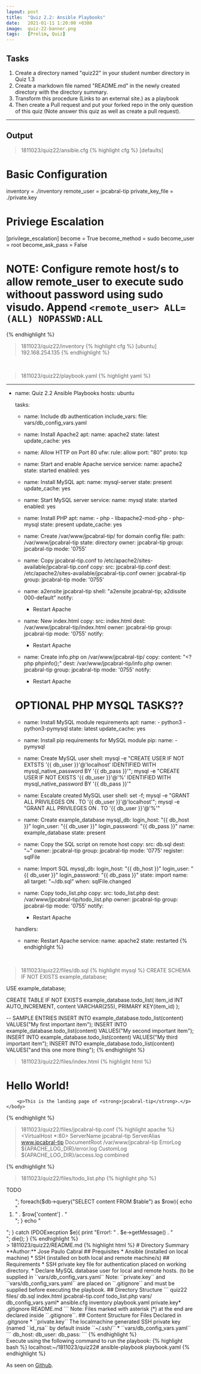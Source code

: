 ```yaml
---
layout: post
title:  "Quiz 2.2: Ansible Playbooks"
date:   2021-01-11 1:20:00 +0300
image:  quiz-22-banner.png
tags:   [Prelim, Quiz]
---
```

## Tasks

1. Create a directory named "quiz22" in your student number directory in Quiz 1.3
2. Create a markdown file named "README.md" in the newly created directory with the directory summary.
3. Transform this procedure (Links to an external site.) as a playbook 
4. Then create a Pull request and put your forked repo in the only question of this quiz (Note answer this quiz as well as create a pull request).

***

## Output

> 1811023/quiz22/ansible.cfg
{% highlight cfg %}
[defaults]

# Basic Configuration
inventory = ./inventory
remote_user = jpcabral-tip
private_key_file = ./private.key

# Priviege Escalation
[privilege_escalation]
become = True
become_method = sudo
become_user = root
become_ask_pass = False
# NOTE: Configure remote host/s to allow remote_user to execute sudo withoout password using sudo visudo. Append `<remote_user> ALL=(ALL) NOPASSWD:ALL`
{% endhighlight %}
<br>

> 1811023/quiz22/inventory
{% highlight cfg %}
[ubuntu]
192.168.254.135
{% endhighlight %}
<br>

> 1811023/quiz22/playbook.yaml
{% highlight yaml %}
---
  - name: Quiz 2.2 Ansible Playbooks
    hosts: ubuntu
    
    tasks:
    - name: Include db authentication
      include_vars:
        file: vars/db_config_vars.yaml


    - name: Install Apache2
      apt:
        name: apache2
        state: latest
        update_cache: yes
    
    - name: Allow HTTP on Port 80
      ufw:
        rule: allow
        port: "80"
        proto: tcp

    - name: Start and enable Apache service
      service:
        name: apache2
        state: started
        enabled: yes

    - name: Install MySQL
      apt:
        name: mysql-server
        state: present
        update_cache: yes
   
    - name: Start MySQL server
      service:
        name: mysql
        state: started
        enabled: yes

    - name: Install PHP
      apt:
        name:
          - php
          - libapache2-mod-php
          - php-mysql
        state: present
        update_cache: yes
    
    - name: Create /var/www/jpcabral-tip/ for domain config
      file:
        path: /var/www/jpcabral-tip
        state: directory
        owner: jpcabral-tip
        group: jpcabral-tip
        mode: '0755'

    - name: Copy jpcabral-tip.conf to /etc/apache2/sites-available/jpcabral-tip.conf
      copy:
        src: jpcabral-tip.conf
        dest: /etc/apache2/sites-available/jpcabral-tip.conf
        owner: jpcabral-tip
        group: jpcabral-tip
        mode: '0755'

    - name: a2ensite jpcabral-tip
      shell: "a2ensite jpcabral-tip; a2dissite 000-default"
      notify:
      - Restart Apache

    - name: New index.html
      copy:
        src: index.html
        dest: /var/www/jpcabral-tip/index.html
        owner: jpcabral-tip
        group: jpcabral-tip
        mode: '0755'
      notify:
      - Restart Apache
    
    - name: Create info.php on /var/www/jpcabral-tip/
      copy:
        content: "<?php phpinfo();"
        dest: /var/www/jpcabral-tip/info.php
        owner: jpcabral-tip
        group: jpcabral-tip
        mode: '0755'
      notify:
      - Restart Apache

    # OPTIONAL PHP MYSQL TASKS??
    - name: Install MySQL module requirements
      apt:
        name:
          - python3
          - python3-pymysql
        state: latest
        update_cache: yes
    
    - name: Install pip requirements for MySQL module
      pip:
        name:
          - pymysql
    
    - name: Create MySQL user
      shell: mysql -e "CREATE USER IF NOT EXTSTS '{{ db_user }}'@'localhost' IDENTIFIED WITH mysql_native_password BY '{{ db_pass }}'"; mysql -e "CREATE USER IF NOT EXISTS '{{ db_user }}'@'%' IDENTIFIED WITH mysql_native_password BY '{{ db_pass }}'"
    
    - name: Escalate created MySQL user
      shell: set -f; mysql -e "GRANT ALL PRIVILEGES ON *.* TO '{{ db_user }}'@'localhost'"; mysql -e "GRANT ALL PRIVILEGES ON *.* TO '{{ db_user }}'@'%'"

    - name: Create example_database
      mysql_db:
        login_host: "{{ db_host }}"
        login_user: "{{ db_user }}"
        login_password:  "{{ db_pass }}"
        name: example_database
        state: present
    
    - name: Copy the SQL script on remote host
      copy:
        src: db.sql
        dest: "~"
        owner: jpcabral-tip
        group: jpcabral-tip
        mode: '0775'
      register: sqlFile

    - name: Import SQL
      mysql_db:
        login_host: "{{ db_host }}"
        login_user: "{{ db_user }}"
        login_password: "{{ db_pass }}"
        state: import
        name: all
        target: "~/db.sql"
      when: sqlFile.changed

    - name: Copy todo_list.php
      copy:
        src: todo_list.php
        dest: /var/www/jpcabral-tip/todo_list.php
        owner: jpcabral-tip
        group: jpcabral-tip
        mode: '0755'
      notify:
      - Restart Apache

    handlers:
      - name: Restart Apache
        service:
          name: apache2
          state: restarted
{% endhighlight %}
<br>

> 1811023/quiz22/files/db.sql
{% highlight mysql %}
CREATE SCHEMA IF NOT EXISTS example_database;

USE example_database;


CREATE TABLE IF NOT EXISTS example_database.todo_list(
	item_id INT AUTO_INCREMENT,
	content VARCHAR(255),
	PRIMARY KEY(item_id)
);

-- SAMPLE ENTRIES
INSERT INTO example_database.todo_list(content) VALUES("My first important item");
INSERT INTO example_database.todo_list(content) VALUES("My second important item");
INSERT INTO example_database.todo_list(content) VALUES("My third important item");
INSERT INTO example_database.todo_list(content) VALUES("and this one more thing");
{% endhighlight %}

> 1811023/quiz22/files/index.html
{% highlight html %}
<html>
	<head>
		<title>jpcabral-tip website</title>
	</head>
	<body>
		<h1>Hello World!</h1>

		<p>This is the landing page of <strong>jpcabral-tip</strong>.</p>
	</body>
</html>
{% endhighlight %}
<br>

> 1811023/quiz22/files/jpcabral-tip.conf
{% highlight apache %}
<VirtualHost *:80>
	ServerName jpcabral-tip
	ServerAlias www.jpcabral-tip
	DocumentRoot /var/www/jpcabral-tip
	ErrorLog ${APACHE_LOG_DIR}/error.log
	CustomLog ${APACHE_LOG_DIR}/access.log combined
</VirtualHost>
{% endhighlight %}
<br>

> 1811023/quiz22/files/todo_list.php
{% highlight php %}
<?php
$user = "jpcabral-tip";
$password = "password";
$database = "example_database";
$table = "todo_list";

try {
	$db = new PDO("mysql:host=localhost;dbname=$database", $user, $password);
	echo "<h2>TODO</h2><ol>";
	foreach($db->query("SELECT content FROM $table") as $row){
		echo "<li>" . $row['content'] . "</li>";
	}
	echo "</ol>";
} catch (PDOExecption $e){
	print "Error!: " . $e->getMessage() . "<br/>";
	die();
}
{% endhighlight %}
<br>

> 1811023/quiz22/README.md
{% highlight html %}
# Directory Summary

**Author:** Jose Paulo Cabral

## Prequisites

* Ansible (installed on local machine)
* SSH (installed on both local and remote machine/s)

## Requirements

* SSH private key file for authentication placed on working directory.
* Declare MySQL database user for local and remote hosts. (to be supplied in ``vars/db_config_vars.yaml``
Note: ``private.key`` and ``vars/db_config_vars.yaml`` are placed on ``.gitignore`` and must be supplied before executing the playbook.

## Directory Structure

```
quiz22
	files/
		db.sql
		index.html
		jpcabral-tip.conf
		todo_list.php	
	vars/
		db_config_vars.yaml*
ansible.cfg
inventory
playbook.yaml
private.key*
.gitignore
README.md
```

Note: Files marked with asterisk (*) at the end are declared inside ``.gitignore``.

## Content Structure for Files Declared in .gitgnore
* ``private.key``
	The localmachine generated SSH private key (named ``id_rsa`` by default inside ``~/.ssh/``
* ``vars/db_config_vars.yaml``
	```
	db_host: <database IP>
	db_user: <database user>
	db_pass: <database user password>
	```
{% endhighlight %}
<br>

Execute using the following command to run the playbook:
{% highlight bash %}
localhost:~/1811023/quiz22# ansible-playbook playbook.yaml
{% endhighlight %}
<br>

<p>As seen on <a href="https://github.com/jpcabral-tip/sysad2-12021/tree/quiz22">Github</a>.</p>